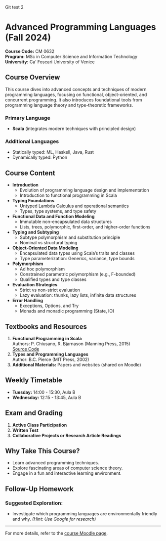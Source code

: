 Git test 2
# Advanced Programming Languages (Fall 2024)
**Course Code:** CM 0632  
**Program:** MSc in Computer Science and Information Technology  
**University:** Ca’ Foscari University of Venice  

## Course Overview
This course dives into advanced concepts and techniques of modern programming languages, focusing on functional, object-oriented, and concurrent programming. It also introduces foundational tools from programming language theory and type-theoretic frameworks.

### Primary Language
- **Scala** (integrates modern techniques with principled design)

### Additional Languages
- Statically typed: ML, Haskell, Java, Rust  
- Dynamically typed: Python  

## Course Content
- **Introduction**
  - Evolution of programming language design and implementation
  - Introduction to functional programming in Scala
- **Typing Foundations**
  - Untyped Lambda Calculus and operational semantics
  - Types, type systems, and type safety
- **Functional Data and Function Modeling**
  - Immutable non-encapsulated data structures
  - Lists, trees, polymorphic, first-order, and higher-order functions
- **Typing and Subtyping**
  - Subtype polymorphism and substitution principle
  - Nominal vs structural typing
- **Object-Oriented Data Modeling**
  - Encapsulated data types using Scala’s traits and classes
  - Type parameterization: Generics, variance, type bounds
- **Polymorphism**
  - Ad hoc polymorphism
  - Constrained parametric polymorphism (e.g., F-bounded)
  - Qualified types and type classes
- **Evaluation Strategies**
  - Strict vs non-strict evaluation
  - Lazy evaluation: thunks, lazy lists, infinite data structures
- **Error Handling**
  - Exceptions, Options, and Try
  - Monads and monadic programming (State, IO)

## Textbooks and Resources
1. **Functional Programming in Scala**  
   Authors: P. Chiusano, R. Bjarnason (Manning Press, 2015)  
   [Source Code](https://github.com/fpinscala/fpinscala)
2. **Types and Programming Languages**  
   Author: B.C. Pierce (MIT Press, 2002)
3. **Additional Materials:** Papers and websites (shared on Moodle)

## Weekly Timetable
- **Tuesday:** 14:00 - 15:30, Aula B  
- **Wednesday:** 12:15 - 13:45, Aula B  

## Exam and Grading
1. **Active Class Participation**  
2. **Written Test**  
3. **Collaborative Projects or Research Article Readings**

## Why Take This Course?
- Learn advanced programming techniques.  
- Explore fascinating areas of computer science theory.  
- Engage in a fun and interactive learning environment.

## Follow-Up Homework
### Suggested Exploration:
- Investigate which programming languages are environmentally friendly and why.
  *(Hint: Use Google for research)*

---
For more details, refer to the [course Moodle page](https://moodle.unive.it/user/index.php?page=0&perpage=20&contextid=0&id=11395&newcourse=0).
